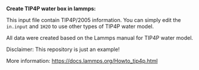 ﻿**Create TIP4P water box in lammps:**

This input file contain TIP4P/2005 information. You can simply edit the `in.input` and `1H2O` to use other types of TIP4P water model.

All data were created based on the Lammps manual for TIP4P water model.

Disclaimer: This repository is just an example!

More information:
https://docs.lammps.org/Howto_tip4p.html
